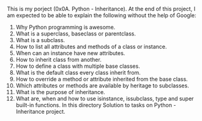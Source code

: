 This is my porject (0x0A. Python - Inheritance).
At the end of this project,  I am expected to be able to explain the following without the help of Google:
1. Why Python programming is awesome.
2. What is a superclass, baseclass or parentclass.
3. What is a subclass.
4. How to list all attributes and methods of a class or instance.
5. When can an instance have new attributes.
6. How to inherit class from another.
7. How to define a class with multiple base classes.
8. What is the default class every class inherit from.
9. How to override a method or attribute inherited from the base class.
10. Which attributes or methods are available by heritage to subclasses.
11. What is the purpose of inheritance.
12. What are, when and how to use isinstance, issubclass, type and super built-in functions.
In this directory Solution to tasks on Python - Inheritance project.
